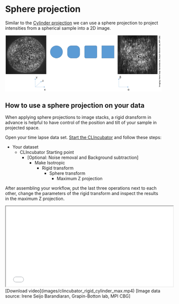 # Sphere projection
Similar to the [Cylinder projection](https://clij.github.io/clincubator/cylinder_projection) 
we can use a sphere projection to project intensities from a spherical sample into a 2D image. 

![Image](images/sphere_projection.png)

## How to use a sphere projection on your data
When applying sphere projections to image stacks, a rigid dransform in advance is helpful to have control of the position and tilt of your sample in projected space.

Open your time lapse data set. [Start the CLIncubator](https://clij.github.io/clincubator/getting_started) and follow these steps:

* Your dataset
  * CLIncubator Starting point
    * [Optional: Noise removal and Background subtraction]
      * Make Isotropic
        * Rigid transform
          * Sphere transform
            * Maximum Z projection

After assembling your workflow, put the last three operations next to each other, change the parameters of the 
rigid transform and inspect the results in the maximum Z projection.

<iframe src="images/clincubator_rigid_cylinder_max.mp4" width="540" height="260"></iframe>
[Download video](images/clincubator_rigid_cylinder_max.mp4) 
[Image data source: Irene Seijo Barandiaran, Grapin-Botton lab, MPI CBG]
